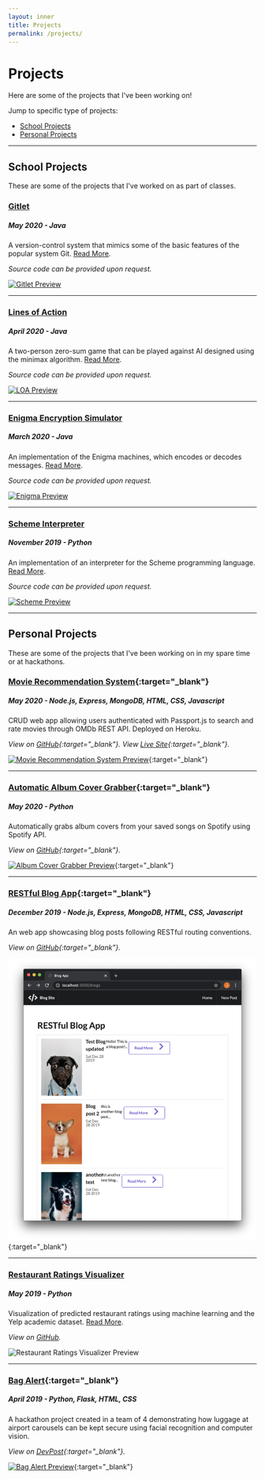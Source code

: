 ```yaml
---
layout: inner
title: Projects
permalink: /projects/
---
```

# Projects
Here are some of the projects that I've been working on! 


Jump to specific type of projects:
- [School Projects](#school-projects)
- [Personal Projects](#personal-projects)

---

## School Projects  
These are some of the projects that I've worked on as part of classes.

### [Gitlet](/gitlet)
##### May 2020 - Java
A version-control system that mimics some of the basic features of the popular system Git.  [Read More](/gitlet).  

*Source code can be provided upon request.*    

[![Gitlet Preview](../img/preview/gitlet/preview.png)](/gitlet)

--- 

### [Lines of Action](/loa)
##### April 2020 - Java
A two-person zero-sum game that can be played against AI designed using the minimax algorithm. [Read More](/loa).  

*Source code can be provided upon request.* 

[![LOA Preview](../img/preview/loa/LOA.png)](/loa)

---

### [Enigma Encryption Simulator](/enigma)
##### March 2020 - Java 
An implementation of the Enigma machines, which encodes or decodes messages. [Read More](/enigma).        

*Source code can be provided upon request.*     

[![Enigma Preview](../img/preview/enigma/screenshot.png)](/enigma)  

--- 

### [Scheme Interpreter](/scheme)
##### November 2019 - Python
An implementation of an interpreter for the Scheme programming language. [Read More](/scheme).    

*Source code can be provided upon request.* 

[![Scheme Preview](../img/preview/scheme/scheme.png)](/scheme)

---

## Personal Projects
These are some of the projects that I've been working on in my spare time or at hackathons.

### [Movie Recommendation System](https://github.com/jerillo/movie-recommendation-system){:target="_blank"}
##### May 2020 - Node.js, Express, MongoDB, HTML, CSS, Javascript
CRUD web app allowing users authenticated with Passport.js to search and rate movies through OMDb REST API. Deployed on Heroku.

*View on [GitHub](https://github.com/jerillo/movie-recommendation-system){:target="_blank"}.* 
*View [Live Site](https://movie-journal.herokuapp.com/){:target="_blank"}.*

[![Movie Recommendation System Preview](../img/preview/movie-recs-system/results-page.png)](https://movie-journal.herokuapp.com/){:target="_blank"}

---

### [Automatic Album Cover Grabber](https://github.com/jerillo/automatic-album-cover-grabber){:target="_blank"}
##### May 2020 - Python
Automatically grabs album covers from your saved songs on Spotify using Spotify API.

*View on [GitHub](https://github.com/jerillo/automatic-album-cover-grabber){:target="_blank"}.*

[![Album Cover Grabber Preview](../img/preview/album-grabber/preview.gif)](https://github.com/jerillo/automatic-album-cover-grabber){:target="_blank"}

---

### [RESTful Blog App](https://github.com/jerillo/BlogApp){:target="_blank"}
##### December 2019 - Node.js, Express, MongoDB, HTML, CSS, Javascript
An web app showcasing blog posts following RESTful routing conventions.     

*View on [GitHub](https://github.com/jerillo/BlogApp){:target="_blank"}.*

[![Blog App Preview](https://github.com/jerillo/BlogApp/raw/master/images/home.png)](https://github.com/jerillo/BlogApp){:target="_blank"}

--- 

### [Restaurant Ratings Visualizer](/restaurant-ratings-visualizer)
##### May 2019 - Python
Visualization of predicted restaurant ratings using machine learning and the Yelp academic dataset. [Read More](/restaurant-ratings-visualizer).   

*View on [GitHub](https://github.com/jerillo/restaurant-ratings-visualizer).*   

![Restaurant Ratings Visualizer Preview](../img/preview/maps/maps-preview.gif)

---

### [Bag Alert](https://devpost.com/software/packagecitrus2019){:target="_blank"}   
##### April 2019 - Python, Flask, HTML, CSS
A hackathon project created in a team of 4 demonstrating how luggage at airport carousels can be kept secure using facial recognition and computer vision.  

*View on [DevPost](https://devpost.com/software/packagecitrus2019){:target="_blank"}.*  

[![Bag Alert Preview](https://challengepost-s3-challengepost.netdna-ssl.com/photos/production/software_photos/000/804/293/datas/gallery.jpg)](https://devpost.com/software/packagecitrus2019){:target="_blank"}

